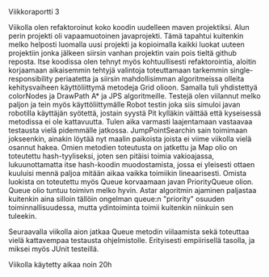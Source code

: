 Viikkoraportti 3

Viikolla olen refaktoroinut koko koodin uudelleen maven projektiksi. Alun perin projekti oli vapaamuotoinen javaprojekti. Tämä tapahtui kuitenkin melko helposti luomalla uusi projekti ja kopioimalla kaikki luokat uuteen projektiin jonka jälkeen siirsin vanhan projektin vain pois tieltä github reposta. 
Itse koodissa olen tehnyt myös kohtuullisesti refaktorointia, aloitin korjaamaan aikaisemmin tehtyjä valintoja toteuttamaan tarkemmin single-responsibility periaatetta ja siirsin mahdollisimman algoritmeissa olleita kehitysvaiheen käyttöliittymä metodeja Grid olioon. Samalla tuli yhdistettyä colorNodes ja DrawPath A* ja JPS algoritmeille.
Testejä olen viilannut melko paljon ja tein myös käyttöliittymälle Robot testin joka siis simuloi javan robotilla käyttäjän syötettä, jostain syystä Pit kylläkin väittää että kyseisessä metodissa ei ole kattavuutta. Tulen aika varmasti laajentamaan vastaavaa testausta vielä pidemmälle jatkossa.
JumpPointSearchin sain toimimaan jokseenkin, ainakin löytää nyt maalin paikoista joista ei viime viikolla vielä osannut hakea.
Omien metodien toteutusta on jatkettu ja Map olio on toteutettu hash-tyyliseksi, joten sen pitäisi toimia vakioajassa, lukuunottamatta itse hash-koodin muodostamista, jossa ei yleisesti ottaen kuuluisi mennä paljoa mitään aikaa vaikka toimiikin lineaarisesti. Omista luokista on toteutettu myös Queue korvaamaan javan PriorityQueue olion. Queue olio tuntuu toimivn melko hyvin. Astar algoritmin ajaminen paljastaa kuitenkin aina silloin tällöin ongelman queue:n "priority" osuuden toiminnallisuudessa, mutta ydintoiminta toimii kuitenkin niinkuin sen tuleekin.

Seuraavalla viikolla aion jatkaa Queue metodin viilaamista sekä toteuttaa vielä kattavempaa testausta ohjelmistolle. Erityisesti empiirisellä tasolla, ja miksei myös JUnit testeillä.

Viikolla käytetty aikaa noin 20h